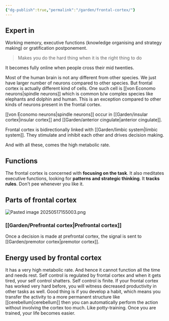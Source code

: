 ```yaml
---
{"dg-publish":true,"permalink":"/garden/frontal-cortex/"}
---
```


## Expert in 
Working memory, executive functions (knowledge organising and strategy making) or gratification postponement. 

> Makes you do the hard thing when it is the right thing to do

It becomes fully online when people cross their mid twenties. 

Most of the human brain is not any different from other species.
We just have larger number of neurons compared to other species. 
But frontal cortex is actually different kind of cells. 
One such cell is [[von Economo neurons\|spindle neurons]] which is common b/w complex species like elephants and dolphin and human. This is an exception compared to other kinds of neurons present in the frontal cortex.

[[von Economo neurons\|spindle neurons]] occur in [[Garden/insular cortex\|insular cortex]] and [[Garden/anterior cingulate\|anterior cingulate]].

Frontal cortex is bidirectionally linked with [[Garden/limbic system\|limbic system]].
They stimulate and inhibit each other and drives decision making. 

And with all these, comes the high metabolic rate. 
## Functions
The frontal cortex is concerned with **focusing on the task**. 
It also meditates executive functions, looking for **patterns and strategic thinking**. 
It **tracks rules**. Don't pee whenever you like it. 

## Parts of frontal cortex
![Pasted image 20250517155003.png](/img/user/assets/Pasted%20image%2020250517155003.png)
### [[Garden/Prefrontal cortex\|Prefrontal cortex]]
Once a decision is made at prefrontal cortex, the signal is sent to [[Garden/premotor cortex\|premotor cortex]].

## Energy used by frontal cortex
It has a very high metabolic rate. 
And hence it cannot function all the time and needs rest.
Self control is regulated by frontal cortex and when it gets tired, your self control shatters. 
Self control is finite. 
If your frontal cortex has worked very hard before, you will witness decreased productivity in other tasks as well.
Good thing is if you develop a habit, which means you transfer the activity to a more permanent structure like [[cerebellum\|cerebellum]] then you can automatically perform the action without involving the cortex too much. Like potty-training. Once you are trained, your life becomes easier. 
